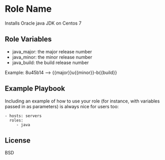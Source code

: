 Role Name
=========

Installs Oracle java JDK on Centos 7

Role Variables
--------------

- java_major: the major release number
- java_minor: the minor release number
- java_build: the build release number

Example:
8u45b14 --> {{major}}u{{minor}}-b{{build}}


Example Playbook
----------------

Including an example of how to use your role (for instance, with variables passed in as parameters) is always nice for users too:

    - hosts: servers
      roles:
         - java

License
-------

BSD
